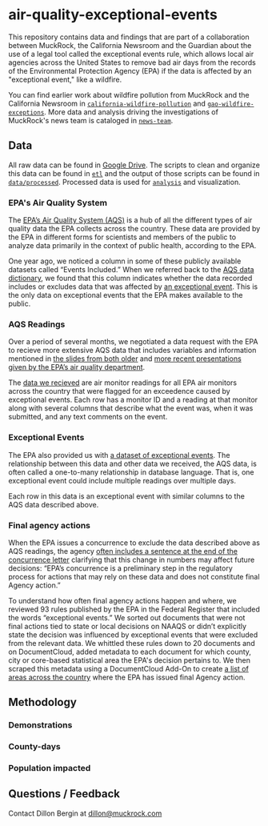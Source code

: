 # air-quality-exceptional-events
This repository contains data and findings that are part of a collaboration between MuckRock, the California Newsroom and the Guardian about the use of a legal tool called the exceptional events rule, which allows local air agencies across the United States to remove bad air days from the records of the Environmental Protection Agency (EPA) if the data is affected by an "exceptional event," like a wildfire. 

You can find earlier work about wildfire pollution from MuckRock and the California Newsroom in [`california-wildfire-pollution`](https://github.com/MuckRock/california-wildfire-pollution) and [`gao-wildfire-exceptions`](https://github.com/MuckRock/gao-wildfire-exceptions). More data and analysis driving the investigations of MuckRock's news team is cataloged in [`news-team`](https://github.com/MuckRock/news-team).

## Data

All raw data can be found in [Google Drive](https://drive.google.com/drive/u/0/folders/1YCLncS7uQkZBWLybMU5tR4OeLuNRIysP). The scripts to clean and organize this data can be found in [`etl`](etl) and the output of those scripts can be found in [`data/processed`](data/processed). Processed data is used for [`analysis`](analysis) and visualization. 

### EPA's Air Quality System 
The [EPA’s Air Quality System (AQS)](https://www.epa.gov/aqs) is a hub of all the different types of air quality data the EPA collects across the country. These data are provided by the EPA in different forms for scientists and members of the public to analyze data primarily in the context of public health, according to the EPA. 

One year ago, we noticed a column in some of these publicly available datasets called “Events Included.” When we referred back to the [AQS data dictionary](https://aqs.epa.gov/aqsweb/documents/AQS_Data_Dictionary.html), we found that this column indicates whether the data recorded includes or excludes data that was affected by [an exceptional event](https://www.epa.gov/air-quality-analysis/treatment-air-quality-data-influenced-exceptional-events-homepage-exceptional). This is the only data on exceptional events that the EPA makes available to the public. 

### AQS Readings 
Over a period of several months, we negotiated a data request with the EPA to recieve more extensive AQS data that includes variables and information mentioned in [the slides from both older](https://www.epa.gov/sites/default/files/2018-05/documents/webinar_on_exceptional_events_mitigation_plans_20180418_508.pdf) and [more recent presentations given by the EPA’s air quality department](https://cleanairact.org/wp-content/uploads/2022/05/Exceptional-Events-Program-Updates-Beth-Palma.pdf). 

The [data we recieved](https://drive.google.com/file/d/1bSQ8-3ljmUkrWKIxyuSHIbUxDc4qxdiZ/view?usp=drive_link) are air monitor readings for all EPA air monitors across the country that were flagged for an exceedence caused by exceptional events. Each row has a monitor ID and a reading at that monitor along with several columns that describe what the event was, when it was submitted, and any text comments on the event. 


### Exceptional Events 

The EPA also provided us with [a dataset of exceptional events](https://docs.google.com/spreadsheets/d/13AODNzQFGAAyaNCHSm7ROTk65_4_0FKU/edit?usp=drive_link&ouid=106876771194730767051&rtpof=true&sd=true). The relationship between this data and other data we received, the AQS data, is often called a one-to-many relationship in database language. That is, one exceptional event could include multiple readings over multiple days. 

Each row in this data is an exceptional event with similar columns to the AQS data described above. 

### Final agency actions 

When the EPA issues a concurrence to exclude the data described above as AQS readings, the agency [often includes a sentence at the end of the concurrence letter](https://www.documentcloud.org/documents/23843798-gbuapcd_2020_wildfirepm10_epa_concurrence_letter) clarifying that this change in numbers may affect future decisions: “EPA’s concurrence is a preliminary step in the regulatory process for actions that may rely on these data and does not constitute final Agency action.”  

To understand how often final agency actions happen and where, we reviewed 93 rules published by the EPA in the Federal Register that included the words “exceptional events.” We sorted out documents that were not final actions tied to state or local decisions on NAAQS or didn’t explicitly state the decision was influenced by exceptional events that were excluded from the relevant data. We whittled these rules down to 20 documents and on DocumentCloud, added metadata to each document for which county, city or core-based statistical area the EPA's decision pertains to. We then scraped this metadata using a DocumentCloud Add-On to create [a list of areas across the country](data/processed/federal_register_reshaped.csv) where the EPA has issued final Agency action. 

## Methodology 

### Demonstrations

### County-days 

### Population impacted 

## Questions / Feedback
Contact Dillon Bergin at dillon@muckrock.com
